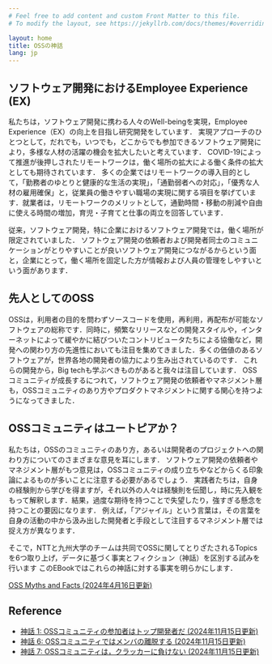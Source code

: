 ```yaml
---
# Feel free to add content and custom Front Matter to this file.
# To modify the layout, see https://jekyllrb.com/docs/themes/#overriding-theme-defaults

layout: home
title: OSSの神話
lang: jp
---
```



## ソフトウェア開発におけるEmployee Experience (EX)
私たちは，ソフトウェア開発に携わる人々のWell-beingを実現，Employee Experience（EX）の向上を目指し研究開発をしています．
実現アプローチのひとつとして，だれでも，いつでも，どこからでも参加できるソフトウェア開発により，多様な人材の活躍の機会を拡大したいと考えています．
COVID-19によって推進が後押しされたリモートワークは，働く場所の拡大による働く条件の拡大としても期待されています．
多くの企業ではリモートワークの導入目的として，「勤務者のゆとりと健康的な生活の実現」，「通勤弱者への対応」，「優秀な人材の雇用確保」と，従業員の働きやすい職場の実現に関する項目を挙げています．就業者は，リモートワークのメリットとして，通勤時間・移動の削減や自由に使える時間の増加，育児・子育てと仕事の両立を回答しています．

従来，ソフトウェア開発，特に企業におけるソフトウェア開発では，働く場所が限定されていました．
ソフトウェア開発の依頼者および開発者同士のコミュニケーションがとりやすいことが良いソフトウェア開発につながるからという面と，企業にとって，働く場所を固定した方が情報および人員の管理をしやすいという面があります．


## 先人としてのOSS
OSSは，利用者の目的を問わずソースコードを使用，再利用，再配布が可能なソフトウェアの総称です．同時に，頻繁なリリースなどの開発スタイルや，インターネットによって緩やかに結びついたコントリビュータたちによる協働など，開発への関わり方の先進性においても注目を集めてきました．多くの価値のあるソフトウェアが，世界各地の開発者の協力により生み出されているのです．
これらの開発から，Big techも学ぶべきものがあると我々は注目しています．
OSSコミュニティが成長するにつれて，ソフトウェア開発の依頼者やマネジメント層も，OSSコミュニティのあり方やプロダクトマネジメントに関する関心を持つようになってきました．

## OSSコミュニティはユートピアか？
私たちは，OSSのコミュニティのあり方，あるいは開発者のプロジェクトへの関わり方についてのさまざまな意見を耳にします．
ソフトウェア開発の依頼者やマネジメント層がもつ意見は，OSSコミュニティの成り立ちやなどからくる印象論によるものが多いことに注意する必要があるでしょう．
実践者たちは，自身の経験則から学びを得ますが，それ以外の人々は経験則を伝聞し，時に先入観をもって解釈します．結果，過度な期待を持つことで失望したり，強すぎる懸念を持つことの要因になります．
例えば，「アジャイル」という言葉は，その言葉を自身の活動の中から汲み出した開発者と手段として注目するマネジメント層では捉え方が異なります．

そこで，NTTと九州大学のチームは共同でOSSに関してとりざたされるTopicsを6つ取り上げ，データに基づく事実とフィクション（神話）を区別する試みを行います
このEBookではこれらの神話に対する事実を明らかにします．

[OSS Myths and Facts (2024年4月16日更新)](https://arxiv.org/abs/2404.09223)

## Reference
- [神話 1: OSSコミュニティの参加者はトップ開発者だ (2024年11月15日更新)](https://github.com/oss-ebook/oss-ebook.github.io/blob/main/assets/myth/myth1-jp.pdf)
- [神話 6: OSSコミュニティではメンバの離脱する (2024年11月15日更新)](https://github.com/oss-ebook/oss-ebook.github.io/blob/main/assets/myth/olivier_oss_myth.pdf)
- [神話 7: OSSコミュニティは，クラッカーに負けない (2024年11月15日更新)](https://github.com/oss-ebook/oss-ebook.github.io/blob/main/assets/myth/myth7-jp.pdf)


